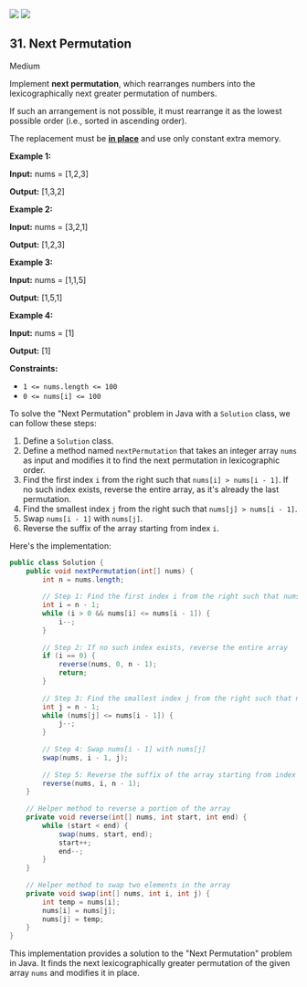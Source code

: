 [![](https://img.shields.io/github/stars/javadev/LeetCode-in-All?label=Stars&style=flat-square)](https://github.com/javadev/LeetCode-in-All)
[![](https://img.shields.io/github/forks/javadev/LeetCode-in-All?label=Fork%20me%20on%20GitHub%20&style=flat-square)](https://github.com/javadev/LeetCode-in-All/fork)

## 31\. Next Permutation

Medium

Implement **next permutation**, which rearranges numbers into the lexicographically next greater permutation of numbers.

If such an arrangement is not possible, it must rearrange it as the lowest possible order (i.e., sorted in ascending order).

The replacement must be **[in place](http://en.wikipedia.org/wiki/In-place_algorithm)** and use only constant extra memory.

**Example 1:**

**Input:** nums = [1,2,3]

**Output:** [1,3,2] 

**Example 2:**

**Input:** nums = [3,2,1]

**Output:** [1,2,3] 

**Example 3:**

**Input:** nums = [1,1,5]

**Output:** [1,5,1] 

**Example 4:**

**Input:** nums = [1]

**Output:** [1] 

**Constraints:**

*   `1 <= nums.length <= 100`
*   `0 <= nums[i] <= 100`

To solve the "Next Permutation" problem in Java with a `Solution` class, we can follow these steps:

1. Define a `Solution` class.
2. Define a method named `nextPermutation` that takes an integer array `nums` as input and modifies it to find the next permutation in lexicographic order.
3. Find the first index `i` from the right such that `nums[i] > nums[i - 1]`. If no such index exists, reverse the entire array, as it's already the last permutation.
4. Find the smallest index `j` from the right such that `nums[j] > nums[i - 1]`.
5. Swap `nums[i - 1]` with `nums[j]`.
6. Reverse the suffix of the array starting from index `i`.

Here's the implementation:

```java
public class Solution {
    public void nextPermutation(int[] nums) {
        int n = nums.length;
        
        // Step 1: Find the first index i from the right such that nums[i] > nums[i - 1]
        int i = n - 1;
        while (i > 0 && nums[i] <= nums[i - 1]) {
            i--;
        }
        
        // Step 2: If no such index exists, reverse the entire array
        if (i == 0) {
            reverse(nums, 0, n - 1);
            return;
        }
        
        // Step 3: Find the smallest index j from the right such that nums[j] > nums[i - 1]
        int j = n - 1;
        while (nums[j] <= nums[i - 1]) {
            j--;
        }
        
        // Step 4: Swap nums[i - 1] with nums[j]
        swap(nums, i - 1, j);
        
        // Step 5: Reverse the suffix of the array starting from index i
        reverse(nums, i, n - 1);
    }
    
    // Helper method to reverse a portion of the array
    private void reverse(int[] nums, int start, int end) {
        while (start < end) {
            swap(nums, start, end);
            start++;
            end--;
        }
    }
    
    // Helper method to swap two elements in the array
    private void swap(int[] nums, int i, int j) {
        int temp = nums[i];
        nums[i] = nums[j];
        nums[j] = temp;
    }
}
```

This implementation provides a solution to the "Next Permutation" problem in Java. It finds the next lexicographically greater permutation of the given array `nums` and modifies it in place.